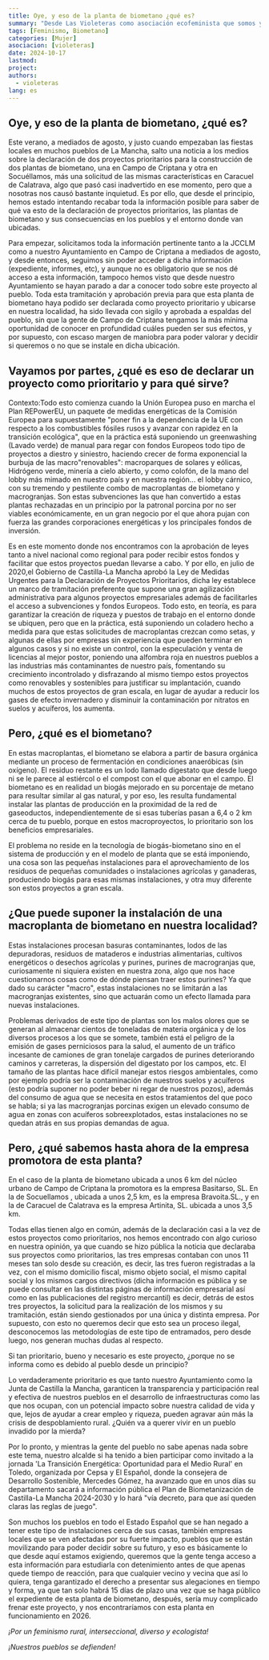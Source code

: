```yaml
---
title: Oye, y eso de la planta de biometano ¿qué es?
summary: "Desde Las Violeteras como asociación ecofeminista que somos y entorno al día de la mujer rural en el mes de octubre, vemos pertinente tomar acción y posiciones ante la pretensión del gobierno de CLM de autorizar una planta de Biometano por lo que pueda afectar a nuestro pueblo y nuestro territorio."
tags: [Feminismo, Biometano]
categories: [Mujer]
asociacion: [violeteras]
date: 2024-10-17
lastmod:
project: 
authors: 
  - violeteras
lang: es
---
```


## Oye, y eso de la planta de biometano, ¿qué es?

Este verano, a mediados de agosto, y justo cuando empezaban las fiestas locales en muchos pueblos de La Mancha, salto una noticia a los medios sobre la declaración de dos proyectos prioritarios para la construcción de dos plantas de biometano, una en Campo de Criptana y otra en Socuéllamos, más una solicitud de las mismas características en Caracuel de Calatrava, algo que pasó casi inadvertido en ese momento, pero que a nosotras nos causó bastante inquietud. Es por ello, que desde el principio, hemos estado intentando recabar toda la información posible para saber de qué va esto de la declaración de proyectos prioritarios, las plantas de biometano y sus consecuencias en los pueblos y el entorno donde van ubicadas.

Para empezar, solicitamos toda la información pertinente tanto a la JCCLM como a nuestro Ayuntamiento en Campo de Criptana a mediados de agosto, y desde entonces, seguimos sin poder acceder a dicha información (expediente, informes, etc), y aunque no es obligatorio que se nos dé acceso a esta información, tampoco hemos visto que desde nuestro Ayuntamiento se hayan parado a dar a conocer todo sobre este proyecto al pueblo. Toda esta tramitación y aprobación previa para que esta planta de biometano haya podido ser declarada como proyecto prioritario y ubicarse en nuestra localidad, ha sido llevada con sigilo y aprobada a espaldas del pueblo, sin que la gente de Campo de Criptana tengamos la más mínima oportunidad de conocer en profundidad cuáles pueden ser sus efectos, y por supuesto, con escaso margen de maniobra para poder valorar y decidir si queremos o no que se instale en dicha ubicación.

## Vayamos por partes, ¿qué es eso de declarar un proyecto como prioritario y para qué sirve?

Contexto:Todo esto comienza cuando la Unión Europea puso en marcha el Plan REPowerEU, un paquete de medidas energéticas de la Comisión Europea para supuestamente "poner fin a la dependencia de la UE con respecto a los combustibles fósiles rusos y avanzar con rapidez en la transición ecológica", que en la práctica está suponiendo un greenwashing (Lavado verde) de manual para regar con fondos Europeos todo tipo de proyectos a diestro y siniestro, haciendo crecer de forma exponencial la burbuja de las macro"renovables": macroparques de solares y eólicas, Hidrógeno verde, minería a cielo abierto, y como colofón, de la mano del lobby más mimado en nuestro país y en nuestra región... el lobby cárnico, con su tremendo y pestilente combo de macroplantas de biometano y macrogranjas. Son estas subvenciones las que han convertido a estas plantas rechazadas en un principio por la patronal porcina por no ser viables económicamente, en un gran negocio por el que ahora pujan con fuerza las grandes corporaciones energéticas y los principales fondos de inversión.

Es en este momento donde nos encontramos con la aprobación de leyes tanto a nivel nacional como regional para poder recibir estos fondos y facilitar que estos proyectos puedan llevarse a cabo. Y por ello, en julio de 2020,el Gobierno de Castilla-La Mancha aprobó la Ley de Medidas Urgentes para la Declaración de Proyectos Prioritarios, dicha ley establece un marco de tramitación preferente que supone una gran agilización administrativa para algunos proyectos empresariales además de facilitarles el acceso a subvenciones y fondos Europeos. Todo esto, en teoría, es para garantizar la creación de riqueza y puestos de trabajo en el entorno donde se ubiquen, pero que en la práctica, está suponiendo un coladero hecho a medida para que estas solicitudes de macroplantas crezcan como setas, y algunas de ellas por empresas sin experiencia que pueden terminar en algunos casos y si no existe un control, con la especulación y venta de licencias al mejor postor, poniendo una alfombra roja en nuestros pueblos a las industrias más contaminantes de nuestro país, fomentando su crecimiento incontrolado y disfrazando al mismo tiempo estos proyectos como renovables y sostenibles para justificar su implantación, cuando muchos de estos proyectos de gran escala, en lugar de ayudar a reducir los gases de efecto invernadero y disminuir la contaminación por nitratos en suelos y acuíferos, los aumenta.

##  Pero, ¿qué es el biometano?

En estas macroplantas, el biometano se elabora a partir de basura orgánica mediante un proceso de fermentación en condiciones anaeróbicas (sin oxígeno). El residuo restante es un lodo llamado digestato que desde luego ni se le parece al estiércol o el compost con el que abonar en el campo. El biometano es en realidad un biogás mejorado en su porcentaje de metano para resultar similar al gas natural, y por eso, les resulta fundamental instalar las plantas de producción en la proximidad de la red de gaseoductos, independientemente de si esas tuberías pasan a 6,4 o 2 km cerca de tu pueblo, porque en estos macroproyectos, lo prioritario son los beneficios empresariales.

El problema no reside en la tecnología de biogás-biometano sino en el sistema de producción y en el modelo de planta que se está imponiendo, una cosa son las pequeñas instalaciones para el aprovechamiento de los residuos de pequeñas comunidades o instalaciones agrícolas y ganaderas, produciendo biogás para esas mismas instalaciones, y otra muy diferente son estos proyectos a gran escala.

## ¿Que puede suponer la instalación de una macroplanta de biometano en nuestra localidad?

Estas instalaciones procesan basuras contaminantes, lodos de las depuradoras, residuos de mataderos e industrias alimentarias, cultivos energéticos o desechos agrícolas y purines, purines de macrogranjas que, curiosamente ni siquiera existen en nuestra zona, algo que nos hace cuestionarnos cosas como de dónde piensan traer estos purines? Ya que dado su carácter "macro", estas instalaciones no se limitarán a las macrogranjas existentes, sino que actuarán como un efecto llamada para nuevas instalaciones.

Problemas derivados de este tipo de plantas son los malos olores que se generan al almacenar cientos de toneladas de materia orgánica y de los diversos procesos a los que se somete, también está el peligro de la emisión de gases perniciosos para la salud, el aumento de un tráfico incesante de camiones de gran tonelaje cargados de purines deteriorando caminos y carreteras, la dispersión del digestato por los campos, etc. El tamaño de las plantas hace difícil manejar estos riesgos ambientales, como por ejemplo podría ser la contaminación de nuestros suelos y acuíferos (esto podría suponer no poder beber ni regar de nuestros pozos), además del consumo de agua que se necesita en estos tratamientos del que poco se habla; si ya las macrogranjas porcinas exigen un elevado consumo de agua en zonas con acuíferos sobreexplotados, estas instalaciones no se quedan atrás en sus propias demandas de agua.

## Pero, ¿qué sabemos hasta ahora de la empresa promotora de esta planta?

En el caso de la planta de biometano ubicada a unos 6 km del núcleo urbano de Campo de Criptana la promotora es la empresa Basitarso, SL. En la de Socuellamos , ubicada a unos 2,5 km, es la empresa Bravoita.SL., y en la de Caracuel de Calatrava es la empresa Artinita, SL. ubicada a unos 3,5 km.

Todas ellas tienen algo en común, además de la declaración casi a la vez de estos proyectos como prioritarios, nos hemos encontrado con algo curioso en nuestra opinión, ya que cuando se hizo pública la noticia que declaraba sus proyectos como prioritarios, las tres empresas contaban con unos 11 meses tan solo desde su creación, es decir, las tres fueron registradas a la vez, con el mismo domicilio fiscal, mismo objeto social, el mismo capital social y los mismos cargos directivos (dicha información es pública y se puede consultar en las distintas páginas de información empresarial así como en las publicaciones del registro mercantil) es decir, detrás de estos tres proyectos, la solicitud para la realización de los mismos y su tramitación, están siendo gestionados por una única y distinta empresa. Por supuesto, con esto no queremos decir que esto sea un proceso ilegal, desconocemos las metodologías de este tipo de entramados, pero desde luego, nos generan muchas dudas al respecto.

 Si tan prioritario, bueno y necesario es este proyecto, ¿porque no se informa como es debido al pueblo desde un principio?

Lo verdaderamente prioritario es que tanto nuestro Ayuntamiento como la Junta de Castilla la Mancha, garanticen la transparencia y participación real y efectiva de nuestros pueblos en el desarrollo de infraestructuras como las que nos ocupan, con un potencial impacto sobre nuestra calidad de vida y que, lejos de ayudar a crear empleo y riqueza, pueden agravar aún más la crisis de despoblamiento rural. ¿Quién va a querer vivir en un pueblo invadido por la mierda?

Por lo pronto, y mientras la gente del pueblo no sabe apenas nada sobre este tema, nuestro alcalde si ha tenido a bien participar como invitado a la jornada 'La Transición Energética: Oportunidad para el Medio Rural' en Toledo, organizada por Cepsa y El Español, donde la consejera de Desarrollo Sostenible, Mercedes Gómez, ha avanzado que en unos días su departamento sacará a información pública el Plan de Biometanización de Castilla-La Mancha 2024-2030 y lo hará "vía decreto, para que así queden claras las reglas de juego".

Son muchos los pueblos en todo el Estado Español que se han negado a tener este tipo de instalaciones cerca de sus casas, también empresas locales que se ven afectadas por su fuerte impacto, pueblos que se están movilizando para poder decidir sobre su futuro, y eso es básicamente lo que desde aquí estamos exigiendo, queremos que la gente tenga acceso a esta información para estudiarla con detenimiento antes de que apenas quede tiempo de reacción, para que cualquier vecino y vecina que así lo quiera, tenga garantizado el derecho a presentar sus alegaciones en tiempo y forma, ya que tan solo habrá 15 días de plazo una vez que se haga público el expediente de esta planta de biometano, después, sería muy complicado frenar este proyecto, y nos encontraríamos con esta planta en funcionamiento en 2026.

_¡Por un feminismo rural, interseccional, diverso y ecologista!_

_¡Nuestros pueblos se defienden!_